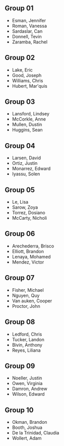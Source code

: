 ## Group 01
* Esman, Jennifer
* Roman, Vanessa
* Sardaslar, Can
* Donnell, Tevin
* Zaramba, Rachel

## Group 02
* Lake, Eric
* Good, Joseph
* Williams, Chris
* Hubert, Mar'quis

## Group 03
* Lansford, Lindsey
* McCorkle, Anne
* Mullen, Dustin
* Huggins, Sean

## Group 04
* Larsen, David
* Ortiz, Justin
* Monarrez, Edward
* Iyassu, Solen

## Group 05
* Le, Lisa
* Sarow, Zoya
* Torrez, Dosiano
* McCarty, Nicholi

## Group 06
* Arechederra, Brisco
* Elliott, Brandon
* Lenaya, Mohamed
* Mendez, Victor

## Group 07
* Fisher, Michael
* Nguyen, Quy
* Van auken, Cooper
* Proctor, John

## Group 08
* Ledford, Chris
* Tucker, Landon
* Bivin, Anthony
* Reyes, Liliana

## Group 09
* Noeller, Justin
* Owen, Virginia
* Damron, Andrew
* Wilson, Edward

## Group 10
* Okman, Brandon
* Booth, Joshua
* De la Trinidad, Claudia
* Wollert, Adam